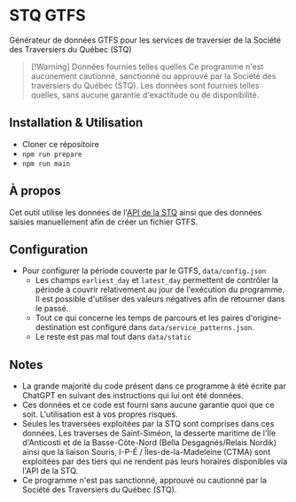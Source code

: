 # STQ GTFS

Générateur de données GTFS pour les services de traversier de la Société des Traversiers du Québec (STQ)

> [!Warning] Données fournies telles quelles
> Ce programme n'est aucunement cautionné, sanctionné ou approuvé par la Société des traversiers du Québec (STQ). Les données sont fournies telles quelles, sans aucune garantie d'exactitude ou de disponibilité. 

## Installation & Utilisation

- Cloner ce répositoire
- `npm run prepare`
- `npm run main`

## À propos

Cet outil utilise les données de l'[API de la STQ](https://donnees.traversiers.com) ainsi que des données saisies manuellement afin de créer un fichier GTFS.

## Configuration

- Pour configurer la période couverte par le GTFS, `data/config.json`
  - Les champs `earliest_day` et `latest_day` permettent de contrôler la période à couvrir relativement au jour de l'exécution du programme. Il est possible d'utiliser des valeurs négatives afin de retourner dans le passé.
  - Tout ce qui concerne les temps de parcours et les paires d'origine-destination est configuré dans `data/service_patterns.json`.
  - Le reste est pas mal tout dans `data/static`

## Notes

- La grande majorité du code présent dans ce programme à été écrite par ChatGPT en suivant des instructions qui lui ont été données.
- Ces données et ce code est fourni sans aucune garantie quoi que ce soit. L'utilisation est à vos propres risques.
- Seules les traversées exploitées par la STQ sont comprises dans ces données. Les traverses de Saint-Siméon, la desserte maritime de l'Île d'Anticosti et de la Basse-Côte-Nord (Bella Desgagnés/Relais Nordik) ainsi que la liaison Souris, I-P-É / Îles-de-la-Madeleine (CTMA) sont exploitées par des tiers qui ne rendent pas leurs horaires disponibles via l'API de la STQ.
- Ce programme n'est pas sanctionné, approuvé ou cautionné par la Société des Traversiers du Québec (STQ).
